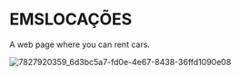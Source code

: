 # EMSLOCAÇÕES

A web page where you can rent cars.

![7827920359_6d3bc5a7-fd0e-4e67-8438-36ffd1090e08](https://user-images.githubusercontent.com/102061145/195967218-c2c8d75f-1e83-4103-ad8e-de73fafa0a82.png)
